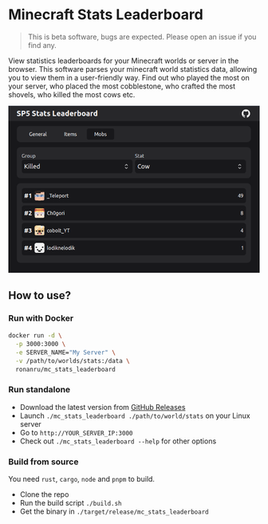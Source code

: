 # Minecraft Stats Leaderboard

> This is beta software, bugs are expected. Please open an issue if you find any.

View statistics leaderboards for your Minecraft worlds or server in the browser. This software parses your minecraft world statistics data, allowing you to view them in a user-friendly way. Find out who played the most on your server, who placed the most cobblestone, who crafted the most shovels, who killed the most cows etc.

<p align="center">
  <img alt="Screenshot of the web interface" src="./screenshots/interface.png"/>
</p>

## How to use?

### Run with Docker

```bash
docker run -d \
  -p 3000:3000 \
  -e SERVER_NAME="My Server" \
  -v /path/to/worlds/stats:/data \
  ronanru/mc_stats_leaderboard
```

### Run standalone

- Download the latest version from [GitHub Releases](https://github.com/ronanru/mc_stats_leaderboard/releases/)
- Launch `./mc_stats_leaderboard ./path/to/world/stats` on your Linux server
- Go to `http://YOUR_SERVER_IP:3000`
- Check out `./mc_stats_leaderboard --help` for other options

### Build from source

You need `rust`, `cargo`, `node` and `pnpm` to build.

- Clone the repo
- Run the build script `./build.sh`
- Get the binary in `./target/release/mc_stats_leaderboard`
